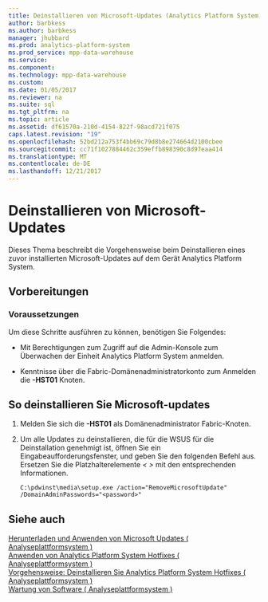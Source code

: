 ```yaml
---
title: Deinstallieren von Microsoft-Updates (Analytics Platform System)
author: barbkess
ms.author: barbkess
manager: jhubbard
ms.prod: analytics-platform-system
ms.prod_service: mpp-data-warehouse
ms.service: 
ms.component: 
ms.technology: mpp-data-warehouse
ms.custom: 
ms.date: 01/05/2017
ms.reviewer: na
ms.suite: sql
ms.tgt_pltfrm: na
ms.topic: article
ms.assetid: df61570a-210d-4154-822f-98acd721f075
caps.latest.revision: "19"
ms.openlocfilehash: 52bd212a753f4bb69c79d8b8e274664d2100cbee
ms.sourcegitcommit: cc71f1027884462c359effb898390c8d97eaa414
ms.translationtype: MT
ms.contentlocale: de-DE
ms.lasthandoff: 12/21/2017
---
```

# <a name="uninstall-microsoft-updates"></a>Deinstallieren von Microsoft-Updates
Dieses Thema beschreibt die Vorgehensweise beim Deinstallieren eines zuvor installierten Microsoft-Updates auf dem Gerät Analytics Platform System.  
  
## <a name="before-you-begin"></a>Vorbereitungen  
  
### <a name="prerequisites"></a>Voraussetzungen  
Um diese Schritte ausführen zu können, benötigen Sie Folgendes:  
  
-   Mit Berechtigungen zum Zugriff auf die Admin-Konsole zum Überwachen der Einheit Analytics Platform System anmelden.  
  
-   Kenntnisse über die Fabric-Domänenadministratorkonto zum Anmelden die  *<Fabric Domain>*  **-HST01** Knoten.  
  
## <a name="HowToUninstallMSFT"></a>So deinstallieren Sie Microsoft-updates  
  
1.  Melden Sie sich die  *<Fabric Domain>*  **-HST01** als Domänenadministrator Fabric-Knoten.  
  
2.  Um alle Updates zu deinstallieren, die für die WSUS für die Deinstallation genehmigt ist, öffnen Sie ein Eingabeaufforderungsfenster, und geben Sie den folgenden Befehl aus. Ersetzen Sie die Platzhalterelemente *< >* mit den entsprechenden Informationen.  
  
    ```  
    C:\pdwinst\media\setup.exe /action="RemoveMicrosoftUpdate" /DomainAdminPasswords="<password>"  
    ```  
  
## <a name="see-also"></a>Siehe auch  
[Herunterladen und Anwenden von Microsoft Updates &#40; Analyseplattformsystem &#41;](download-and-apply-microsoft-updates.md)  
[Anwenden von Analytics Platform System Hotfixes &#40; Analyseplattformsystem &#41;](apply-analytics-platform-system-hotfixes.md)  
[Vorgehensweise: Deinstallieren Sie Analytics Platform System Hotfixes &#40; Analyseplattformsystem &#41;](uninstall-analytics-platform-system-hotfixes.md)  
[Wartung von Software &#40; Analyseplattformsystem &#41;](software-servicing.md)  
  
